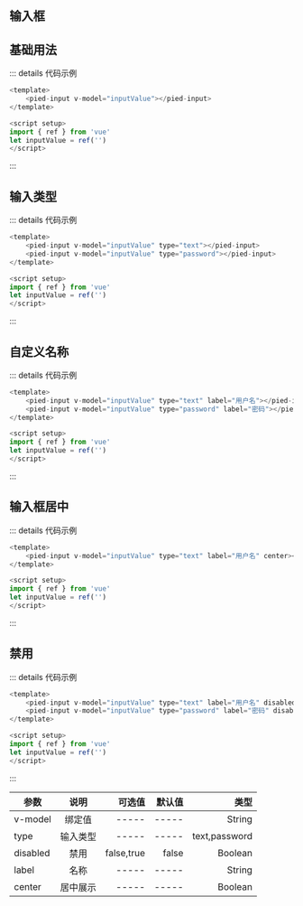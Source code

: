 ## 输入框

## 基础用法

<pied-input v-model="inputValue"></pied-input>

::: details 代码示例
```js
<template>
    <pied-input v-model="inputValue"></pied-input>
</template>

<script setup>
import { ref } from 'vue'
let inputValue = ref('')
</script>
```
:::

## 输入类型

<pied-input v-model="inputValue1" type="text"></pied-input>
<pied-input v-model="inputValue2" type="password"></pied-input>

::: details 代码示例
```js
<template>
    <pied-input v-model="inputValue" type="text"></pied-input>
    <pied-input v-model="inputValue" type="password"></pied-input>
</template>

<script setup>
import { ref } from 'vue'
let inputValue = ref('')
</script>
```
:::

## 自定义名称

<pied-input v-model="inputValue3" type="text" label="用户名"></pied-input>
<pied-input v-model="inputValue4" type="password" label="密码"></pied-input>

::: details 代码示例
```js
<template>
    <pied-input v-model="inputValue" type="text" label="用户名"></pied-input>
    <pied-input v-model="inputValue" type="password" label="密码"></pied-input>
</template>

<script setup>
import { ref } from 'vue'
let inputValue = ref('')
</script>
```
:::

## 输入框居中

<pied-input v-model="inputValue5" type="text" label="用户名" center></pied-input>

::: details 代码示例
```js
<template>
    <pied-input v-model="inputValue" type="text" label="用户名" center></pied-input>
</template>

<script setup>
import { ref } from 'vue'
let inputValue = ref('')
</script>
```
:::

## 禁用

<pied-input v-model="inputValue3" type="text" label="用户名" disabled></pied-input>
<pied-input v-model="inputValue4" type="password" label="密码" disabled></pied-input>

::: details 代码示例
```js
<template>
    <pied-input v-model="inputValue" type="text" label="用户名" disabled></pied-input>
    <pied-input v-model="inputValue" type="password" label="密码" disabled></pied-input>
</template>

<script setup>
import { ref } from 'vue'
let inputValue = ref('')
</script>
```
:::

| 参数          |      说明  |  可选值 | 默认值 | 类型 | 
| -------------| :-------------: | ----------: | -------------: |  ----------: | 
| v-model      |  绑定值          | -----       | -----          |  String | 
| type         |   输入类型    |    -----       | -----        |  text,password |
| disabled     |   禁用           |   false,true |  false        |  Boolean |
| label        |   名称         |    -----     | -----         | String  |
| center         |   居中展示    |    -----       | -----        |  Boolean |

<script>
export default {
    data(){
        return {
            inputValue: '',
            inputValue1: '',
            inputValue2: '',
            inputValue3: '',
            inputValue4: '',
            inputValue5: ''
        }
    }
}

</script>

<style scoped>

</style>